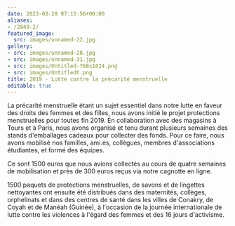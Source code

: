 ```yaml
---
date: 2023-03-28 07:15:56+00:00
aliases:
- /2849-2/
featured_image:
  src: images/unnamed-22.jpg
gallery:
- src: images/unnamed-28.jpg
- src: images/unnamed-31.jpg
- src: images/Untitled-768x1024.png
- src: images/Untitledt.png
title: 2019 - Lutte contre la précarité menstruelle
editable: true
---
```

La précarité menstruelle étant un sujet essentiel dans notre lutte en faveur des droits des femmes et des filles, nous avons initié le projet protections menstruelles pour toutes fin 2019. En collaboration avec des magasins à Tours et à Paris, nous avons organisé et tenu durant plusieurs semaines des stands d'emballages cadeaux pour collecter des fonds. Pour ce faire, nous avons mobilisé nos familles, ami.es, collègues, membres d'associations étudiantes, et formé des équipes.

Ce sont 1500 euros que nous avions collectés au cours de quatre semaines de mobilisation et près de 300 euros reçus via notre cagnotte en ligne.

1500 paquets de protections menstruelles, de savons et de lingettes nettoyantes ont ensuite été distribués dans des maternités, collèges, orphelinats et dans des centres de santé dans les villes de Conakry, de Coyah et de Manéah (Guinée), à l'occasion de la journée internationale de lutte contre les violences à l'égard des femmes et des 16 jours d'activisme.
